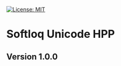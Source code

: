 [![License: MIT](https://img.shields.io/badge/License-MIT-yellow.svg)](https://opensource.org/licenses/MIT)
# Softloq Unicode HPP
## Version 1.0.0
